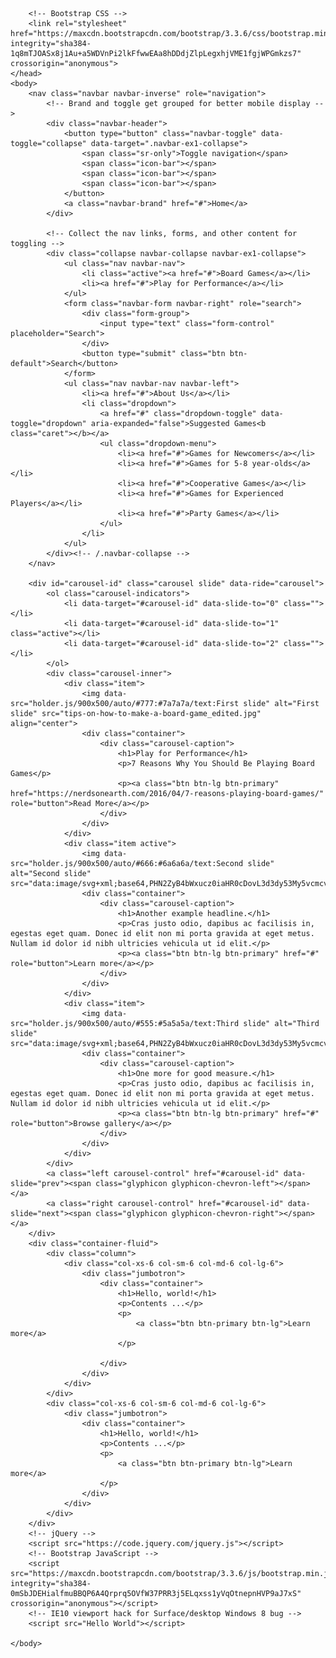 <!DOCTYPE html>
<html lang="">
    <head>
		<title>งานท่วมหัว ทำตัวเหมือนว่าง</title>
		<!-- Required meta tags -->
		<meta charset="utf-8">
		<meta http-equiv="X-UA-Compatible" content="IE=edge">
		<meta name="viewport" content="width=device-width, initial-scale=1, shrink-to-fit=no">

		<!-- Bootstrap CSS -->
		<link rel="stylesheet" href="https://maxcdn.bootstrapcdn.com/bootstrap/3.3.6/css/bootstrap.min.css" integrity="sha384-1q8mTJOASx8j1Au+a5WDVnPi2lkFfwwEAa8hDDdjZlpLegxhjVME1fgjWPGmkzs7" crossorigin="anonymous">
	</head>
    <body>
		<nav class="navbar navbar-inverse" role="navigation">
			<!-- Brand and toggle get grouped for better mobile display -->
			<div class="navbar-header">
				<button type="button" class="navbar-toggle" data-toggle="collapse" data-target=".navbar-ex1-collapse">
					<span class="sr-only">Toggle navigation</span>
					<span class="icon-bar"></span>
					<span class="icon-bar"></span>
					<span class="icon-bar"></span>
				</button>
				<a class="navbar-brand" href="#">Home</a>
			</div>
		
			<!-- Collect the nav links, forms, and other content for toggling -->
			<div class="collapse navbar-collapse navbar-ex1-collapse">
				<ul class="nav navbar-nav">
					<li class="active"><a href="#">Board Games</a></li>
					<li><a href="#">Play for Performance</a></li>
				</ul>
				<form class="navbar-form navbar-right" role="search">
					<div class="form-group">
						<input type="text" class="form-control" placeholder="Search">
					</div>
					<button type="submit" class="btn btn-default">Search</button>
				</form>
				<ul class="nav navbar-nav navbar-left">
					<li><a href="#">About Us</a></li>
					<li class="dropdown">
						<a href="#" class="dropdown-toggle" data-toggle="dropdown" aria-expanded="false">Suggested Games<b class="caret"></b></a>
						<ul class="dropdown-menu">
							<li><a href="#">Games for Newcomers</a></li>
							<li><a href="#">Games for 5-8 year-olds</a></li>
							<li><a href="#">Cooperative Games</a></li>
							<li><a href="#">Games for Experienced Players</a></li>
							<li><a href="#">Party Games</a></li>
						</ul>
					</li>
				</ul>
			</div><!-- /.navbar-collapse -->
		</nav>
		
		<div id="carousel-id" class="carousel slide" data-ride="carousel">
			<ol class="carousel-indicators">
				<li data-target="#carousel-id" data-slide-to="0" class=""></li>
				<li data-target="#carousel-id" data-slide-to="1" class="active"></li>
				<li data-target="#carousel-id" data-slide-to="2" class=""></li>
			</ol>
			<div class="carousel-inner">
				<div class="item">
					<img data-src="holder.js/900x500/auto/#777:#7a7a7a/text:First slide" alt="First slide" src="tips-on-how-to-make-a-board-game_edited.jpg" align="center">
					<div class="container">
						<div class="carousel-caption">
							<h1>Play for Performance</h1>
							<p>7 Reasons Why You Should Be Playing Board Games</p>
							<p><a class="btn btn-lg btn-primary" href="https://nerdsonearth.com/2016/04/7-reasons-playing-board-games/" role="button">Read More</a></p>
						</div>
					</div>
				</div>
				<div class="item active">
					<img data-src="holder.js/900x500/auto/#666:#6a6a6a/text:Second slide" alt="Second slide" src="data:image/svg+xml;base64,PHN2ZyB4bWxucz0iaHR0cDovL3d3dy53My5vcmcvMjAwMC9zdmciIHdpZHRoPSI5MDAiIGhlaWdodD0iNTAwIj48cmVjdCB3aWR0aD0iOTAwIiBoZWlnaHQ9IjUwMCIgZmlsbD0iIzY2NiI+PC9yZWN0Pjx0ZXh0IHRleHQtYW5jaG9yPSJtaWRkbGUiIHg9IjQ1MCIgeT0iMjUwIiBzdHlsZT0iZmlsbDojNmE2YTZhO2ZvbnQtd2VpZ2h0OmJvbGQ7Zm9udC1zaXplOjU2cHg7Zm9udC1mYW1pbHk6QXJpYWwsSGVsdmV0aWNhLHNhbnMtc2VyaWY7ZG9taW5hbnQtYmFzZWxpbmU6Y2VudHJhbCI+U2Vjb25kIHNsaWRlPC90ZXh0Pjwvc3ZnPg==">
					<div class="container">
						<div class="carousel-caption">
							<h1>Another example headline.</h1>
							<p>Cras justo odio, dapibus ac facilisis in, egestas eget quam. Donec id elit non mi porta gravida at eget metus. Nullam id dolor id nibh ultricies vehicula ut id elit.</p>
							<p><a class="btn btn-lg btn-primary" href="#" role="button">Learn more</a></p>
						</div>
					</div>
				</div>
				<div class="item">
					<img data-src="holder.js/900x500/auto/#555:#5a5a5a/text:Third slide" alt="Third slide" src="data:image/svg+xml;base64,PHN2ZyB4bWxucz0iaHR0cDovL3d3dy53My5vcmcvMjAwMC9zdmciIHdpZHRoPSI5MDAiIGhlaWdodD0iNTAwIj48cmVjdCB3aWR0aD0iOTAwIiBoZWlnaHQ9IjUwMCIgZmlsbD0iIzU1NSI+PC9yZWN0Pjx0ZXh0IHRleHQtYW5jaG9yPSJtaWRkbGUiIHg9IjQ1MCIgeT0iMjUwIiBzdHlsZT0iZmlsbDojNWE1YTVhO2ZvbnQtd2VpZ2h0OmJvbGQ7Zm9udC1zaXplOjU2cHg7Zm9udC1mYW1pbHk6QXJpYWwsSGVsdmV0aWNhLHNhbnMtc2VyaWY7ZG9taW5hbnQtYmFzZWxpbmU6Y2VudHJhbCI+VGhpcmQgc2xpZGU8L3RleHQ+PC9zdmc+">
					<div class="container">
						<div class="carousel-caption">
							<h1>One more for good measure.</h1>
							<p>Cras justo odio, dapibus ac facilisis in, egestas eget quam. Donec id elit non mi porta gravida at eget metus. Nullam id dolor id nibh ultricies vehicula ut id elit.</p>
							<p><a class="btn btn-lg btn-primary" href="#" role="button">Browse gallery</a></p>
						</div>
					</div>
				</div>
			</div>
			<a class="left carousel-control" href="#carousel-id" data-slide="prev"><span class="glyphicon glyphicon-chevron-left"></span></a>
			<a class="right carousel-control" href="#carousel-id" data-slide="next"><span class="glyphicon glyphicon-chevron-right"></span></a>
		</div>
		<div class="container-fluid">
			<div class="column">
				<div class="col-xs-6 col-sm-6 col-md-6 col-lg-6">
					<div class="jumbotron">
						<div class="container">
							<h1>Hello, world!</h1>
							<p>Contents ...</p>
							<p>
								<a class="btn btn-primary btn-lg">Learn more</a>
							</p>
						
						</div>
					</div>
				</div>
			</div>
			<div class="col-xs-6 col-sm-6 col-md-6 col-lg-6">
				<div class="jumbotron">
					<div class="container">
						<h1>Hello, world!</h1>
						<p>Contents ...</p>
						<p>
							<a class="btn btn-primary btn-lg">Learn more</a>
						</p>
					</div>
				</div>
			</div>
		</div>	
		<!-- jQuery -->
		<script src="https://code.jquery.com/jquery.js"></script>
		<!-- Bootstrap JavaScript -->
		<script src="https://maxcdn.bootstrapcdn.com/bootstrap/3.3.6/js/bootstrap.min.js" integrity="sha384-0mSbJDEHialfmuBBQP6A4Qrprq5OVfW37PRR3j5ELqxss1yVqOtnepnHVP9aJ7xS" crossorigin="anonymous"></script>
		<!-- IE10 viewport hack for Surface/desktop Windows 8 bug -->
 		<script src="Hello World"></script>
	
    </body>
</html>
